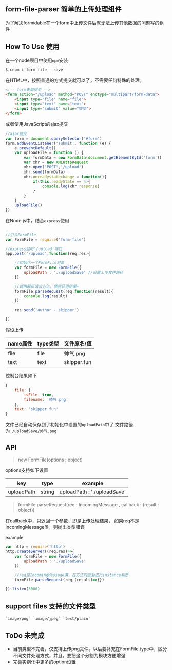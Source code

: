 ## form-file-parser 简单的上传处理组件

为了解决formidable在一个form中上传文件后就无法上传其他数据的问题写的组件

## How To Use 使用

在一个node项目中使用`npm`安装

```
$ cnpm i form-file --save
``` 

在HTML中，按照普通的方式提交就可以了，不需要任何特殊的处理。

```html
<!-- form表单提交 -->
<form action="/upload" method="POST" enctype="multipart/form-data">
    <input type="file" name="file">
    <input type="text" name="text">
    <input type="submit" value="提交">
</form>
```

或者使用JavaScript的ajax提交

```javascript
//ajax提交
var form = document.querySelector('#form')
form.addEventListener('submit', function (e) {
    e.preventDefault()
    var uploadFile = function () {
        var formData = new FormData(document.getElementById('form'))
        var xhr = new XMLHttpRequest
        xhr.open('POST','/upload')
        xhr.send(formData)
        xhr.onreadystatechange = function(){
            if(this.readyState == 4){
                console.log(xhr.response)
            }
        }
    }
    uploadFile()
})
```

在Node.js中，结合`express`使用

```javascript

//引入FormFile
var FormFile = require('form-file')

//express监听'/upload'端口
app.post('/upload',function(req,res){

    //初始化一个FormFile对象
    var formFile = new FormFile({
        uploadPath : './uploadSave' //设置上传文件路径
    })

    //调用解析请求方法，然后获得结果~
    formFile.parseRequest(req,function(result){
        console.log(result)
    })

    res.send('author - skipper')

})

```

假设上传

|name属性  |  type类型 |文件原名\值 |
|----------|----------|---------
|file      | file     | 帅气.png
|text      | text     | skipper.fun


控制台结果如下

```javascript
{
    file: { 
        isFile: true, 
        filename: '帅气.png' 
    }, 
    text: 'skipper.fun' 
}
```

文件已经自动保存到了初始化中设置的`uploadPath`中了,文件路径为`./uploadSave/帅气.png`

## API

> new FormFile(options : object)

options支持如下设置

|  key | type | example|
|------|------|--------|
|uploadPath | string | uploadPath : './uploadSave'|

> formFile.parseRequest(req : IncomingMessage , callback : (result : object))

在callback中，只返回一个参数，即是上传处理结果，
如果req不是IncomingMessage类，则抛出类型错误

example
```javascript
var http = require('http')
http.createServer((req,res)=>{
    var formFile = new FormFile({
        uploadPath : './uploadSave'
    })

    //req是IncomingMessage类，在方法内部会进行instance判断
    formFile.parseRequest(req,(result)=>{})

}).listen(3000)
```

## support files 支持的文件类型
    `image/png` `image/jpeg` `text/plain`

## ToDo 未完成

* 当前类型不完善，仅支持上传png文件。以后要补充在FormFile.type中，区分不同文件处理方式，并且，要把这个分割为模块方便增强
* 完善实例化中更多的option设置
